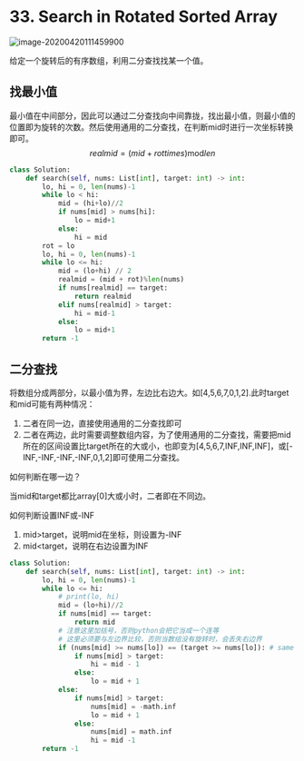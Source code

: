 # 33. Search in Rotated Sorted Array

![image-20200420111459900](../../../.assert/image-20200420111459900.png)

给定一个旋转后的有序数组，利用二分查找找某一个值。

## 找最小值

最小值在中间部分，因此可以通过二分查找向中间靠拢，找出最小值，则最小值的位置即为旋转的次数。然后使用通用的二分查找，在判断mid时进行一次坐标转换即可。
$$
realmid = (mid+rottimes) \text{mod} len
$$

~~~python
class Solution:
    def search(self, nums: List[int], target: int) -> int:
        lo, hi = 0, len(nums)-1
        while lo < hi:
            mid = (hi+lo)//2
            if nums[mid] > nums[hi]:
                lo = mid+1
            else:
                hi = mid
        rot = lo
        lo, hi = 0, len(nums)-1
        while lo <= hi:
            mid = (lo+hi) // 2
            realmid = (mid + rot)%len(nums)
            if nums[realmid] == target:
                return realmid
            elif nums[realmid] > target:
                hi = mid-1
            else:
                lo = mid+1
        return -1
~~~

## 二分查找

将数组分成两部分，以最小值为界，左边比右边大。如[4,5,6,7,0,1,2].此时target和mid可能有两种情况：

1. 二者在同一边，直接使用通用的二分查找即可
2. 二者在两边，此时需要调整数组内容，为了使用通用的二分查找，需要把mid所在的区间设置比target所在的大或小，也即变为[4,5,6,7,INF,INF,INF]，或[-INF,-INF,-INF,-INF,0,1,2]即可使用二分查找。

如何判断在哪一边？

当mid和target都比array[0]大或小时，二者即在不同边。

如何判断设置INF或-INF

1. mid>target，说明mid在坐标，则设置为-INF
2. mid<target，说明在右边设置为INF

~~~python
class Solution:
    def search(self, nums: List[int], target: int) -> int:
        lo, hi = 0, len(nums)-1
        while lo <= hi:
            # print(lo, hi)
            mid = (lo+hi)//2
            if nums[mid] == target:
                return mid
            # 注意这里加括号，否则python会把它当成一个连等
            # 这里必须要与左边界比较，否则当数组没有旋转时，会丢失右边界
            if (nums[mid] >= nums[lo]) == (target >= nums[lo]): # same side
                if nums[mid] > target:
                    hi = mid - 1
                else:
                    lo = mid + 1
            else:
                if nums[mid] > target:
                    nums[mid] = -math.inf
                    lo = mid + 1
                else:
                    nums[mid] = math.inf
                    hi = mid -1
        return -1
~~~

